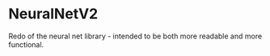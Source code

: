 # NeuralNetV2
Redo of the neural net library - intended to be both more readable and more functional.
